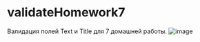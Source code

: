 # validateHomework7
Валидация полей Text и Title для 7 домашней работы.
![image](https://user-images.githubusercontent.com/64834614/231194593-cdaeac5f-1059-428a-8d39-96f07765908a.png)
